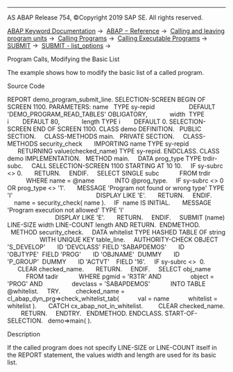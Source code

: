   

* * *

AS ABAP Release 754, ©Copyright 2019 SAP SE. All rights reserved.

[ABAP Keyword Documentation](https://help.sap.com/doc/abapdocu_754_index_htm/7.54/en-US/abenabap.htm) →  [ABAP − Reference](https://help.sap.com/doc/abapdocu_754_index_htm/7.54/en-US/abenabap_reference.htm) →  [Calling and leaving program units](https://help.sap.com/doc/abapdocu_754_index_htm/7.54/en-US/abenabap_execution.htm) →  [Calling Programs](https://help.sap.com/doc/abapdocu_754_index_htm/7.54/en-US/abenabap_program_call.htm) →  [Calling Executable Programs](https://help.sap.com/doc/abapdocu_754_index_htm/7.54/en-US/abenabap_submit_report.htm) →  [SUBMIT](https://help.sap.com/doc/abapdocu_754_index_htm/7.54/en-US/abapsubmit.htm) →  [SUBMIT - list\_options](https://help.sap.com/doc/abapdocu_754_index_htm/7.54/en-US/abapsubmit_list_options.htm) → 

Program Calls, Modifying the Basic List

The example shows how to modify the basic list of a called program.

Source Code

REPORT demo\_program\_submit\_line.
SELECTION-SCREEN BEGIN OF SCREEN 1100.
PARAMETERS: name   TYPE sy-repid
                   DEFAULT 'DEMO\_PROGRAM\_READ\_TABLES' OBLIGATORY,
            width  TYPE i        DEFAULT 80,
            length TYPE i        DEFAULT 0.
SELECTION-SCREEN END OF SCREEN 1100.
CLASS demo DEFINITION.
  PUBLIC SECTION.
    CLASS-METHODS main.
  PRIVATE SECTION.
    CLASS-METHODS security\_check
      IMPORTING name TYPE sy-repid
      RETURNING value(checked\_name) TYPE sy-repid.
ENDCLASS.
CLASS demo IMPLEMENTATION.
  METHOD main.
    DATA prog\_type TYPE trdir-subc.
    CALL SELECTION-SCREEN 1100 STARTING AT 10 10.
    IF sy-subrc <> 0.
      RETURN.
    ENDIF.
    SELECT SINGLE subc
           FROM trdir
           WHERE name = @name
           INTO @prog\_type.
    IF sy-subrc <> 0 OR prog\_type <> '1'.
      MESSAGE 'Program not found or wrong type' TYPE 'I'
                                                DISPLAY LIKE 'E'.
      RETURN.
    ENDIF.
    name = security\_check( name ).
    IF  name IS INITIAL.
      MESSAGE 'Program execution not allowed' TYPE 'I'
                                              DISPLAY LIKE 'E'.
      RETURN.
    ENDIF.
    SUBMIT (name) LINE-SIZE width LINE-COUNT length AND RETURN.  ENDMETHOD.
  METHOD security\_check.
    DATA whitelist TYPE HASHED TABLE OF string
                   WITH UNIQUE KEY table\_line.
    AUTHORITY-CHECK OBJECT 'S\_DEVELOP'
      ID 'DEVCLASS' FIELD 'SABAPDEMOS'
      ID 'OBJTYPE'  FIELD 'PROG'
      ID 'OBJNAME'  DUMMY
      ID 'P\_GROUP'  DUMMY
      ID 'ACTVT'    FIELD '16'.
    IF sy-subrc <>  0.
      CLEAR checked\_name.
      RETURN.
    ENDIF.
    SELECT obj\_name
           FROM tadir
           WHERE pgmid = 'R3TR' AND
                object = 'PROG' AND
                devclass = 'SABAPDEMOS'
           INTO TABLE @whitelist.
    TRY.
        checked\_name = cl\_abap\_dyn\_prg=>check\_whitelist\_tab(
          val = name
          whitelist = whitelist ).
      CATCH cx\_abap\_not\_in\_whitelist.
        CLEAR checked\_name.
        RETURN.
    ENDTRY.
  ENDMETHOD.
ENDCLASS.
START-OF-SELECTION.
  demo=>main( ).

Description

If the called program does not specify LINE-SIZE or LINE-COUNT itself in the REPORT statement, the values width and length are used for its basic list.